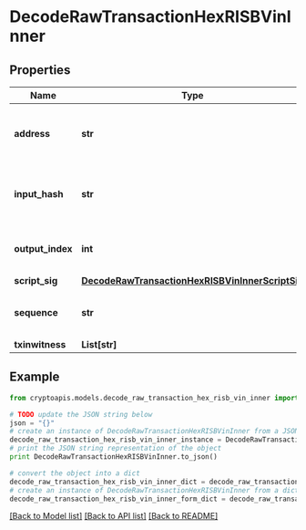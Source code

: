 # DecodeRawTransactionHexRISBVinInner


## Properties
Name | Type | Description | Notes
------------ | ------------- | ------------- | -------------
**address** | **str** | Represents the address which send/receive the amount. | [optional] 
**input_hash** | **str** | Represents the transaction inputs&#39; indentifier. | [optional] 
**output_index** | **int** | Represents the output of a transaction. | [optional] 
**script_sig** | [**DecodeRawTransactionHexRISBVinInnerScriptSig**](DecodeRawTransactionHexRISBVinInnerScriptSig.md) |  | 
**sequence** | **str** | Represents the script sequence number. | [optional] 
**txinwitness** | **List[str]** |  | [optional] 

## Example

```python
from cryptoapis.models.decode_raw_transaction_hex_risb_vin_inner import DecodeRawTransactionHexRISBVinInner

# TODO update the JSON string below
json = "{}"
# create an instance of DecodeRawTransactionHexRISBVinInner from a JSON string
decode_raw_transaction_hex_risb_vin_inner_instance = DecodeRawTransactionHexRISBVinInner.from_json(json)
# print the JSON string representation of the object
print DecodeRawTransactionHexRISBVinInner.to_json()

# convert the object into a dict
decode_raw_transaction_hex_risb_vin_inner_dict = decode_raw_transaction_hex_risb_vin_inner_instance.to_dict()
# create an instance of DecodeRawTransactionHexRISBVinInner from a dict
decode_raw_transaction_hex_risb_vin_inner_form_dict = decode_raw_transaction_hex_risb_vin_inner.from_dict(decode_raw_transaction_hex_risb_vin_inner_dict)
```
[[Back to Model list]](../README.md#documentation-for-models) [[Back to API list]](../README.md#documentation-for-api-endpoints) [[Back to README]](../README.md)


